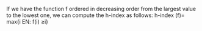 If we have the function f ordered in decreasing order from the largest value to the lowest one, we can compute the h-index as follows:
​
h-index (f)= max{i EN: f(i) ≥i}